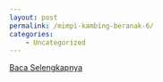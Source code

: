 ```yaml
---
layout: post
permalink: /mimpi-kambing-beranak-6/
categories:
    - Uncategorized
---
```


[Baca Selengkapnya](/10)